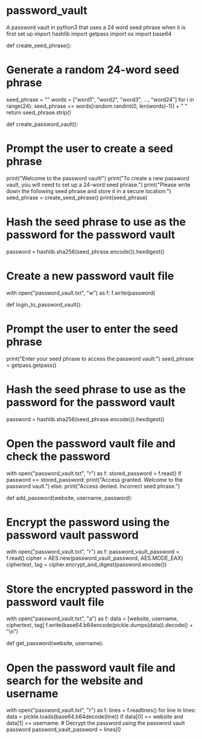 # password_vault
A password vault in python3 that uses a 24 word seed phrase when it is first set up
import hashlib
import getpass
import os
import base64

def create_seed_phrase():
  # Generate a random 24-word seed phrase
  seed_phrase = ""
  words = ["word1", "word2", "word3", ..., "word24"]
  for i in range(24):
    seed_phrase += words[random.randint(0, len(words)-1)] + " "
  return seed_phrase.strip()

def create_password_vault():
  # Prompt the user to create a seed phrase
  print("Welcome to the password vault!")
  print("To create a new password vault, you will need to set up a 24-word seed phrase.")
  print("Please write down the following seed phrase and store it in a secure location:")
  seed_phrase = create_seed_phrase()
  print(seed_phrase)
  # Hash the seed phrase to use as the password for the password vault
  password = hashlib.sha256(seed_phrase.encode()).hexdigest()
  # Create a new password vault file
  with open("password_vault.txt", "w") as f:
    f.write(password)

def login_to_password_vault():
  # Prompt the user to enter the seed phrase
  print("Enter your seed phrase to access the password vault:")
  seed_phrase = getpass.getpass()
  # Hash the seed phrase to use as the password for the password vault
  password = hashlib.sha256(seed_phrase.encode()).hexdigest()
  # Open the password vault file and check the password
  with open("password_vault.txt", "r") as f:
    stored_password = f.read()
  if password == stored_password:
    print("Access granted. Welcome to the password vault.")
  else:
    print("Access denied. Incorrect seed phrase.")

def add_password(website, username, password):
  # Encrypt the password using the password vault password
  with open("password_vault.txt", "r") as f:
    password_vault_password = f.read()
  cipher = AES.new(password_vault_password, AES.MODE_EAX)
  ciphertext, tag = cipher.encrypt_and_digest(password.encode())
  # Store the encrypted password in the password vault file
  with open("password_vault.txt", "a") as f:
    data = [website, username, ciphertext, tag]
    f.write(base64.b64encode(pickle.dumps(data)).decode() + "\n")

def get_password(website, username):
  # Open the password vault file and search for the website and username
  with open("password_vault.txt", "r") as f:
    lines = f.readlines()
  for line in lines:
    data = pickle.loads(base64.b64decode(line))
    if data[0] == website and data[1] == username:
      # Decrypt the password using the password vault password
      password_vault_password = lines[0
